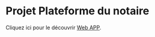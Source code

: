 # Projet Plateforme du notaire

Cliquez ici pour le découvrir [Web APP](https://bakos19.github.io/react-deploy/).

